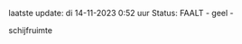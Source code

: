 laatste update: 
di 14-11-2023  0:52   uur 
Status: FAALT - geel - 
<div class="service Y">schijfruimte</div>